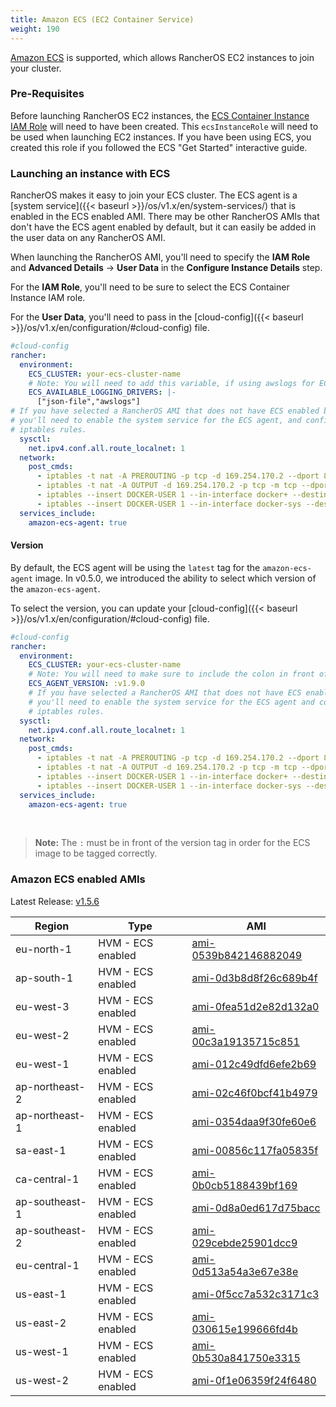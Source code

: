 ```yaml
---
title: Amazon ECS (EC2 Container Service)
weight: 190
---
```


[Amazon ECS](https://aws.amazon.com/ecs/) is supported, which allows RancherOS EC2 instances to join your cluster.

### Pre-Requisites

Before launching RancherOS EC2 instances, the [ECS Container Instance IAM Role](http://docs.aws.amazon.com/AmazonECS/latest/developerguide/instance_IAM_role.html) will need to have been created. This `ecsInstanceRole` will need to be used when launching EC2 instances. If you have been using ECS, you created this role if you followed the ECS "Get Started" interactive guide.

### Launching an instance with ECS

RancherOS makes it easy to join your ECS cluster. The ECS agent is a [system service]({{< baseurl >}}/os/v1.x/en/system-services/) that is enabled in the ECS enabled AMI. There may be other RancherOS AMIs that don't have the ECS agent enabled by default, but it can easily be added in the user data on any RancherOS AMI.

When launching the RancherOS AMI, you'll need to specify the **IAM Role** and **Advanced Details** -> **User Data** in the **Configure Instance Details** step.

For the **IAM Role**, you'll need to be sure to select the ECS Container Instance IAM role.

For the **User Data**, you'll need to pass in the [cloud-config]({{< baseurl >}}/os/v1.x/en/configuration/#cloud-config) file.

```yaml
#cloud-config
rancher:
  environment:
    ECS_CLUSTER: your-ecs-cluster-name
    # Note: You will need to add this variable, if using awslogs for ECS task.
    ECS_AVAILABLE_LOGGING_DRIVERS: |-
      ["json-file","awslogs"]
# If you have selected a RancherOS AMI that does not have ECS enabled by default,
# you'll need to enable the system service for the ECS agent, and configure the 
# iptables rules.
  sysctl:
    net.ipv4.conf.all.route_localnet: 1
  network:
    post_cmds:
      - iptables -t nat -A PREROUTING -p tcp -d 169.254.170.2 --dport 80 -j DNAT --to-destination 127.0.0.1:51679
      - iptables -t nat -A OUTPUT -d 169.254.170.2 -p tcp -m tcp --dport 80 -j REDIRECT --to-ports 51679
      - iptables --insert DOCKER-USER 1 --in-interface docker+ --destination 169.254.169.254/32 --jump DROP
      - iptables --insert DOCKER-USER 1 --in-interface docker-sys --destination 169.254.169.254/32 --jump ACCEPT
  services_include:
    amazon-ecs-agent: true
```

#### Version

By default, the ECS agent will be using the `latest` tag for the `amazon-ecs-agent` image. In v0.5.0, we introduced the ability to select which version of the `amazon-ecs-agent`.

To select the version, you can update your [cloud-config]({{< baseurl >}}/os/v1.x/en/configuration/#cloud-config) file.

```yaml
#cloud-config
rancher:
  environment:
    ECS_CLUSTER: your-ecs-cluster-name
    # Note: You will need to make sure to include the colon in front of the version.
    ECS_AGENT_VERSION: :v1.9.0
    # If you have selected a RancherOS AMI that does not have ECS enabled by default,
    # you'll need to enable the system service for the ECS agent and configure the 
    # iptables rules.
  sysctl:
    net.ipv4.conf.all.route_localnet: 1
  network:
    post_cmds:
      - iptables -t nat -A PREROUTING -p tcp -d 169.254.170.2 --dport 80 -j DNAT --to-destination 127.0.0.1:51679
      - iptables -t nat -A OUTPUT -d 169.254.170.2 -p tcp -m tcp --dport 80 -j REDIRECT --to-ports 51679
      - iptables --insert DOCKER-USER 1 --in-interface docker+ --destination 169.254.169.254/32 --jump DROP
      - iptables --insert DOCKER-USER 1 --in-interface docker-sys --destination 169.254.169.254/32 --jump ACCEPT
  services_include:
    amazon-ecs-agent: true
```

<br>

> **Note:** The `:` must be in front of the version tag in order for the ECS image to be tagged correctly.

### Amazon ECS enabled AMIs

Latest Release: [v1.5.6](https://github.com/rancher/os/releases/tag/v1.5.6)

Region | Type | AMI
---|--- | ---
eu-north-1 | HVM - ECS enabled | [ami-0539b842146882049](https://eu-north-1.console.aws.amazon.com/ec2/home?region=eu-north-1#launchInstanceWizard:ami=ami-0539b842146882049)
ap-south-1 | HVM - ECS enabled | [ami-0d3b8d8f26c689b4f](https://ap-south-1.console.aws.amazon.com/ec2/home?region=ap-south-1#launchInstanceWizard:ami=ami-0d3b8d8f26c689b4f)
eu-west-3 | HVM - ECS enabled | [ami-0fea51d2e82d132a0](https://eu-west-3.console.aws.amazon.com/ec2/home?region=eu-west-3#launchInstanceWizard:ami=ami-0fea51d2e82d132a0)
eu-west-2 | HVM - ECS enabled | [ami-00c3a19135715c851](https://eu-west-2.console.aws.amazon.com/ec2/home?region=eu-west-2#launchInstanceWizard:ami=ami-00c3a19135715c851)
eu-west-1 | HVM - ECS enabled | [ami-012c49dfd6efe2b69](https://eu-west-1.console.aws.amazon.com/ec2/home?region=eu-west-1#launchInstanceWizard:ami=ami-012c49dfd6efe2b69)
ap-northeast-2 | HVM - ECS enabled | [ami-02c46f0bcf41b4979](https://ap-northeast-2.console.aws.amazon.com/ec2/home?region=ap-northeast-2#launchInstanceWizard:ami=ami-02c46f0bcf41b4979)
ap-northeast-1 | HVM - ECS enabled | [ami-0354daa9f30fe60e6](https://ap-northeast-1.console.aws.amazon.com/ec2/home?region=ap-northeast-1#launchInstanceWizard:ami=ami-0354daa9f30fe60e6)
sa-east-1 | HVM - ECS enabled | [ami-00856c117fa05835f](https://sa-east-1.console.aws.amazon.com/ec2/home?region=sa-east-1#launchInstanceWizard:ami=ami-00856c117fa05835f)
ca-central-1 | HVM - ECS enabled | [ami-0b0cb5188439bf169](https://ca-central-1.console.aws.amazon.com/ec2/home?region=ca-central-1#launchInstanceWizard:ami=ami-0b0cb5188439bf169)
ap-southeast-1 | HVM - ECS enabled | [ami-0d8a0ed617d75bacc](https://ap-southeast-1.console.aws.amazon.com/ec2/home?region=ap-southeast-1#launchInstanceWizard:ami=ami-0d8a0ed617d75bacc)
ap-southeast-2 | HVM - ECS enabled | [ami-029cebde25901dcc9](https://ap-southeast-2.console.aws.amazon.com/ec2/home?region=ap-southeast-2#launchInstanceWizard:ami=ami-029cebde25901dcc9)
eu-central-1 | HVM - ECS enabled | [ami-0d513a54a3e67e38e](https://eu-central-1.console.aws.amazon.com/ec2/home?region=eu-central-1#launchInstanceWizard:ami=ami-0d513a54a3e67e38e)
us-east-1 | HVM - ECS enabled | [ami-0f5cc7a532c3171c3](https://us-east-1.console.aws.amazon.com/ec2/home?region=us-east-1#launchInstanceWizard:ami=ami-0f5cc7a532c3171c3)
us-east-2 | HVM - ECS enabled | [ami-030615e199666fd4b](https://us-east-2.console.aws.amazon.com/ec2/home?region=us-east-2#launchInstanceWizard:ami=ami-030615e199666fd4b)
us-west-1 | HVM - ECS enabled | [ami-0b530a841750e3315](https://us-west-1.console.aws.amazon.com/ec2/home?region=us-west-1#launchInstanceWizard:ami=ami-0b530a841750e3315)
us-west-2 | HVM - ECS enabled | [ami-0f1e06359f24f6480](https://us-west-2.console.aws.amazon.com/ec2/home?region=us-west-2#launchInstanceWizard:ami=ami-0f1e06359f24f6480)
